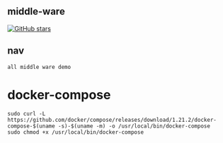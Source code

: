 ## middle-ware
[![GitHub stars](https://img.shields.io/github/license/hack0303/middle-ware?style=plastic)](https://github.com/hack0303/middle-ware/)

## nav
```
all middle ware demo
```
# docker-compose
```
sudo curl -L https://github.com/docker/compose/releases/download/1.21.2/docker-compose-$(uname -s)-$(uname -m) -o /usr/local/bin/docker-compose
sudo chmod +x /usr/local/bin/docker-compose
```
